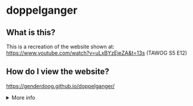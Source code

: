 # doppelganger 

## What is this?
This is a recreation of the website shown at: https://www.youtube.com/watch?v=uLxBYzEjeZA&t=13s (TAWOG S5 E12)

## How do I view the website?
https://genderdoog.github.io/doppelganger/

<details>
  <summary>More info</summary>
  
  ## Why did you make this?
  Boredom I guess.
  
  This project also serves as a basis for me to learn git and practise my web development skills.
  
  ## How do I contribute to this project?
  - Create a pull request, and i'll take a look at it.
  - Open a issue, and we can discuss about it.
  - Alternatively, spread the word!
  
  ## Credits
  - The people behind TAWOG for the inspiration, assets and TV series. 
  - genderdoog for the website (HTML and CSS).
  - GPT-4o for troubleshooting problems.
  - Google for their Translate product.
</details>

